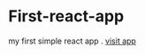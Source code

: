 # First-react-app
my first simple react app . [visit app](https://1ahmedzedan.github.io/First-react-app/)
